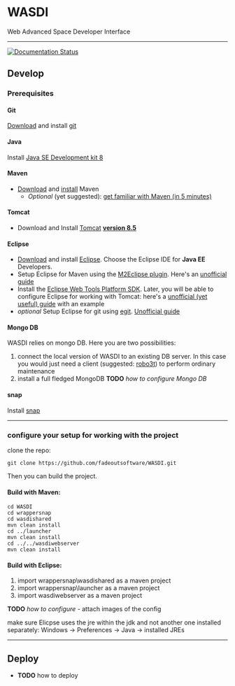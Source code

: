 # WASDI

Web Advanced Space Developer Interface

----
[![Documentation Status](https://readthedocs.org/projects/wasdi/badge/?version=latest)](https://wasdi.readthedocs.io/en/latest/?badge=latest)
## Develop

### Prerequisites

#### Git

[Download](https://git-scm.com/downloads) and install [git](https://git-scm.com/)

#### Java

Install [Java SE Development kit 8](https://www.oracle.com/technetwork/java/javase/downloads/jdk8-downloads-2133151.html)

#### Maven

- [Download](https://maven.apache.org/download.html) and [install](http://maven.apache.org/install.html) Maven
  - *Optional* (yet suggested): [get familiar with Maven (in 5 minutes)](https://maven.apache.org/guides/getting-started/maven-in-five-minutes.html)

#### Tomcat

- Download and Install [Tomcat](http://tomcat.apache.org/) **[version 8.5](https://tomcat.apache.org/download-80.cgi)**

  
#### Eclipse

- [Download](https://www.eclipse.org/downloads/) and install [Eclipse](https://www.eclipse.org/). Choose the Eclipse IDE for **Java EE** Developers.
- Setup Eclipse for Maven using the [M2Eclipse plugin](http://www.eclipse.org/m2e/). Here's an [unofficial guide](http://www.vogella.com/tutorials/EclipseMaven/article.html)
- Install the [Eclipse Web Tools Platform SDK](https://www.eclipse.org/webtools/). Later, you will be able to configure Eclipse for working with Tomcat: here's a [unofficial (yet useful) guide](https://www.mulesoft.com/tcat/tomcat-eclipse) with an example
- *optional* Setup Eclipse for git using [egit](https://www.eclipse.org/egit/). [Unofficial guide](http://www.vogella.com/tutorials/EclipseGit/article.html)

#### Mongo DB

WASDI relies on mongo DB. Here you are two possibilities:

1. connect the local version of WASDI to an existing DB server. In this case you would just need a client (suggested: [robo3t](https://robomongo.org/download)) to perform ordinary maintenance
1. install a full fledged MongoDB **TODO** *how to configure Mongo DB*

#### snap

Install [snap](./snap.md)

----

### configure your setup for working with the project

clone the repo:

```
git clone https://github.com/fadeoutsoftware/WASDI.git
```

Then you can build the project.

#### Build with Maven:

```
cd WASDI
cd wrappersnap
cd wasdishared
mvn clean install
cd ../launcher
mvn clean install
cd ../../wasdiwebserver
mvn clean install
```

#### Build with Eclipse:

1. import wrappersnap\wasdishared as a maven project
1. import wrappersnap\launcher as a maven project
1. import wasdiwebserver as a maven project

**TODO** *how to configure* - attach images of the config

make sure Elicpse uses the jre within the jdk and not another one installed separately: Windows -> Preferences -> Java -> installed JREs
 
----

## Deploy

- **TODO** how to deploy
